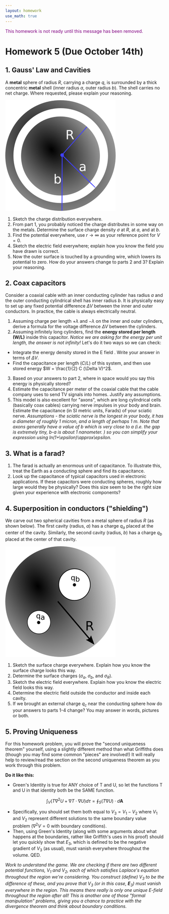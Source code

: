 ```yaml
---
layout: homework
use_math: true
---
```


<p style="color: purple">This homework is not ready until this message has been removed.</p>

# Homework 5 (Due October 14th)


## 1. Gauss' Law and Cavities

A **metal** sphere of radius $R$, carrying a charge $q$, is surrounded by a thick concentric **metal** shell (inner radius $a$, outer radius $b$). The shell carries no net charge. Where requested, please explain your reasoning.

![Concentric Spheres](./images/hw5/concentric_spheres.png "Concentric Spheres")

1. Sketch the charge distribution everywhere.
2. From part 1, you probably noticed the charge distributes in some way on the metals. Determine the surface charge density $\sigma$ at $R$, at $a$, and at $b$.
3. Find the potential everywhere, use $r \rightarrow \infty$ as your reference point for $V=0$.
4. Sketch the electric field everywhere; explain how you know the field you have drawn is correct.
5. Now the outer surface is touched by a grounding wire, which lowers its potential to zero. How do your answers change to parts 2 and 3? Explain your reasoning.

## 2. Coax capacitors

Consider a coaxial cable with an inner conducting cylinder has radius $a$ and the outer conducting cylindrical shell has inner radius $b$. It is physically easy to set up any fixed potential difference $\Delta V$ between the inner and outer conductors. In practice, the cable is always electrically neutral.

1. Assuming charge per length $+\lambda$ and $-\lambda$ on the inner and outer cylinders, derive a formula for the voltage difference $\Delta V$ between the cylinders.
2. Assuming infinitely long cylinders, find the **energy stored per length (W/L)** inside this capacitor. *Notice we are asking for the energy per unit length, the answer is not infinity!*  Let's do it two ways so we can check:
* Integrate the energy density stored in the E field . Write your answer in terms of $\Delta V$.
* Find the capacitance per length ($C/L$) of this system, and then use stored energy $W = \frac{1}{2} C (\Delta V)^2$.
3. Based on your answers to part 2, where in space would you say this energy is physically stored?
4. Estimate the capacitance per meter of the coaxial cable that the cable company uses to send TV signals into homes. Justify any assumptions.
5. This model is also excellent for "axons", which are long cylindrical cells (basically coax cables) carrying nerve impulses in your body and brain.  Estimate the capacitance (in SI metric units, Farads) of your sciatic nerve. *Assumptions - the sciatic nerve is the longest in your body, it has a diameter of roughly 1 micron, and a length of perhaps 1 m. Note that axons generally have a value of b which is very close to a (i.e. the gap is extremely tiny, b-a is about 1 nanometer. ) so you can simplify your expression using ln(1+\epsilon)\approx\epsilon.*

## 3. What is a farad?

1. The farad is actually an enormous unit of capacitance. To illustrate this, treat the Earth as a conducting sphere and find its capacitance.
2. Look up the capacitance of typical capacitors used in electronic applications. If these capacitors were conducting spheres, roughly how large would they be physically? Does this size seem to be the right size given your experience with electronic components?

## 4. Superposition in conductors ("shielding")

We carve out two spherical cavities from a metal sphere of radius $R$ (as shown below). The first cavity (radius, $a$) has a charge $q_a$ placed at the center of the cavity. Similarly, the second cavity (radius, $b$) has a charge $q_b$ placed at the center of that cavity.

![Shielded Charges](./images/hw5/shielded_charges.png "Shielded Charges")


1. Sketch the surface charge everywhere. Explain how you know the surface charge looks this way.
2. Determine the surface charges ($\sigma_a$, $\sigma_b$, and $\sigma_R$).
3. Sketch the electric field everywhere. Explain how you know the electric field looks this way.
4. Determine the electric field outside the conductor and inside each cavity.
5. If we brought an external charge $q_c$ near the conducting sphere how do your answers to parts 1-4 change? You may answer in words, pictures or both.

## 5. Proving Uniqueness

For this homework problem, you will prove the "second uniqueness theorem" yourself, using a slightly different method than what Griffiths does (though you may find some common "pieces" are involved!) It will really help to review/read the section on the second uniqueness theorem as you work through this problem.

**Do it like this:**

* Green's Identity is true for ANY choice of T and U, so let the functions T and U in that identity both be the SAME function.

$$\int_V \left(T \nabla^2 U + \nabla T \cdot \nabla U\right) d\tau = \oint_S \left(T \nabla U\right)\cdot d\mathbf{A}$$

* Specifically, you should set them both equal to $V_3=V_1-V_2$ where $V_1$ and $V_2$ represent different solutions to the same boundary value problem ($\nabla^2 V = 0$ with boundary conditions).
* Then, using Green's Identity (along with some arguments about what happens at the boundaries, rather like Griffith's uses in his proof) should let you quickly show that $E_3$, which is defined to be the negative gradient of $V_3$ (as usual), must vanish everywhere throughout the volume.  QED.

*Work to understand the game. We are checking if there are two different potential functions, $V_1$ and $V_2$, each of which satisfies Laplace's equation throughout the region we're considering. You construct (define) $V_3$ to be the difference of these, and you prove that $V_3$ (or in this case, $\mathbf{E}_3$) must vanish everywhere in the region. This means there really is only one unique E-field throughout the region after all!  This is another one of those "formal manipulation" problems, giving you a chance to practice with the divergence theorem and think about boundary conditions.*
